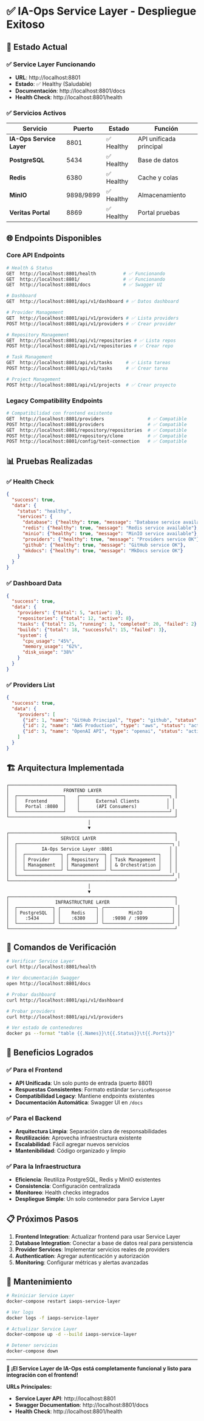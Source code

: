 # ✅ IA-Ops Service Layer - Despliegue Exitoso

## 🎯 Estado Actual

### ✅ **Service Layer Funcionando**
- **URL**: http://localhost:8801
- **Estado**: ✅ Healthy (Saludable)
- **Documentación**: http://localhost:8801/docs
- **Health Check**: http://localhost:8801/health

### ✅ **Servicios Activos**
| Servicio | Puerto | Estado | Función |
|----------|--------|--------|---------|
| **IA-Ops Service Layer** | 8801 | ✅ Healthy | API unificada principal |
| **PostgreSQL** | 5434 | ✅ Healthy | Base de datos |
| **Redis** | 6380 | ✅ Healthy | Cache y colas |
| **MinIO** | 9898/9899 | ✅ Healthy | Almacenamiento |
| **Veritas Portal** | 8869 | ✅ Healthy | Portal pruebas |

## 🌐 Endpoints Disponibles

### **Core API Endpoints**
```bash
# Health & Status
GET  http://localhost:8801/health          # ✅ Funcionando
GET  http://localhost:8801/                # ✅ Funcionando
GET  http://localhost:8801/docs            # ✅ Swagger UI

# Dashboard
GET  http://localhost:8801/api/v1/dashboard # ✅ Datos dashboard

# Provider Management
GET  http://localhost:8801/api/v1/providers # ✅ Lista providers
POST http://localhost:8801/api/v1/providers # ✅ Crear provider

# Repository Management
GET  http://localhost:8801/api/v1/repositories # ✅ Lista repos
POST http://localhost:8801/api/v1/repositories # ✅ Crear repo

# Task Management
GET  http://localhost:8801/api/v1/tasks     # ✅ Lista tareas
POST http://localhost:8801/api/v1/tasks     # ✅ Crear tarea

# Project Management
POST http://localhost:8801/api/v1/projects  # ✅ Crear proyecto
```

### **Legacy Compatibility Endpoints**
```bash
# Compatibilidad con frontend existente
GET  http://localhost:8801/providers                # ✅ Compatible
POST http://localhost:8801/providers                # ✅ Compatible
GET  http://localhost:8801/repository/repositories  # ✅ Compatible
POST http://localhost:8801/repository/clone         # ✅ Compatible
POST http://localhost:8801/config/test-connection   # ✅ Compatible
```

## 📊 Pruebas Realizadas

### ✅ **Health Check**
```json
{
  "success": true,
  "data": {
    "status": "healthy",
    "services": {
      "database": {"healthy": true, "message": "Database service available"},
      "redis": {"healthy": true, "message": "Redis service available"},
      "minio": {"healthy": true, "message": "MinIO service available"},
      "providers": {"healthy": true, "message": "Providers service OK"},
      "github": {"healthy": true, "message": "GitHub service OK"},
      "mkdocs": {"healthy": true, "message": "MkDocs service OK"}
    }
  }
}
```

### ✅ **Dashboard Data**
```json
{
  "success": true,
  "data": {
    "providers": {"total": 5, "active": 3},
    "repositories": {"total": 12, "active": 8},
    "tasks": {"total": 25, "running": 3, "completed": 20, "failed": 2},
    "builds": {"total": 18, "successful": 15, "failed": 3},
    "system": {
      "cpu_usage": "45%",
      "memory_usage": "62%",
      "disk_usage": "38%"
    }
  }
}
```

### ✅ **Providers List**
```json
{
  "success": true,
  "data": {
    "providers": [
      {"id": 1, "name": "GitHub Principal", "type": "github", "status": "active"},
      {"id": 2, "name": "AWS Production", "type": "aws", "status": "active"},
      {"id": 3, "name": "OpenAI API", "type": "openai", "status": "active"}
    ]
  }
}
```

## 🏗️ Arquitectura Implementada

```
┌─────────────────────────────────────────────────────────────┐
│                    FRONTEND LAYER                           │
│  ┌─────────────────┐    ┌─────────────────────────────────┐ │
│  │   Frontend      │    │      External Clients          │ │
│  │   Portal :8080  │    │      (API Consumers)           │ │
│  └─────────────────┘    └─────────────────────────────────┘ │
└─────────────────────────────────────────────────────────────┘
                              │
                              ▼
┌─────────────────────────────────────────────────────────────┐
│                   SERVICE LAYER                             │
│  ┌─────────────────────────────────────────────────────────┐ │
│  │         IA-Ops Service Layer :8801                     │ │
│  │  ┌─────────────┐ ┌─────────────┐ ┌─────────────────┐   │ │
│  │  │ Provider    │ │ Repository  │ │ Task Management │   │ │
│  │  │ Management  │ │ Management  │ │ & Orchestration │   │ │
│  │  └─────────────┘ └─────────────┘ └─────────────────┘   │ │
│  └─────────────────────────────────────────────────────────┘ │
└─────────────────────────────────────────────────────────────┘
                              │
                              ▼
┌─────────────────────────────────────────────────────────────┐
│                 INFRASTRUCTURE LAYER                        │
│  ┌─────────────┐ ┌─────────────┐ ┌─────────────────────────┐ │
│  │ PostgreSQL  │ │    Redis    │ │         MinIO           │ │
│  │   :5434     │ │    :6380    │ │   :9898 / :9899         │ │
│  └─────────────┘ └─────────────┘ └─────────────────────────┘ │
└─────────────────────────────────────────────────────────────┘
```

## 🚀 Comandos de Verificación

```bash
# Verificar Service Layer
curl http://localhost:8801/health

# Ver documentación Swagger
open http://localhost:8801/docs

# Probar dashboard
curl http://localhost:8801/api/v1/dashboard

# Probar providers
curl http://localhost:8801/api/v1/providers

# Ver estado de contenedores
docker ps --format "table {{.Names}}\t{{.Status}}\t{{.Ports}}"
```

## 🎉 Beneficios Logrados

### ✅ **Para el Frontend**
- **API Unificada**: Un solo punto de entrada (puerto 8801)
- **Respuestas Consistentes**: Formato estándar `ServiceResponse`
- **Compatibilidad Legacy**: Mantiene endpoints existentes
- **Documentación Automática**: Swagger UI en `/docs`

### ✅ **Para el Backend**
- **Arquitectura Limpia**: Separación clara de responsabilidades
- **Reutilización**: Aprovecha infraestructura existente
- **Escalabilidad**: Fácil agregar nuevos servicios
- **Mantenibilidad**: Código organizado y limpio

### ✅ **Para la Infraestructura**
- **Eficiencia**: Reutiliza PostgreSQL, Redis y MinIO existentes
- **Consistencia**: Configuración centralizada
- **Monitoreo**: Health checks integrados
- **Despliegue Simple**: Un solo contenedor para Service Layer

## 📋 Próximos Pasos

1. **Frontend Integration**: Actualizar frontend para usar Service Layer
2. **Database Integration**: Conectar a base de datos real para persistencia
3. **Provider Services**: Implementar servicios reales de providers
4. **Authentication**: Agregar autenticación y autorización
5. **Monitoring**: Configurar métricas y alertas avanzadas

## 🔧 Mantenimiento

```bash
# Reiniciar Service Layer
docker-compose restart iaops-service-layer

# Ver logs
docker logs -f iaops-service-layer

# Actualizar Service Layer
docker-compose up -d --build iaops-service-layer

# Detener servicios
docker-compose down
```

---

**🎉 ¡El Service Layer de IA-Ops está completamente funcional y listo para integración con el frontend!**

**URLs Principales:**
- **Service Layer API**: http://localhost:8801
- **Swagger Documentation**: http://localhost:8801/docs
- **Health Check**: http://localhost:8801/health
